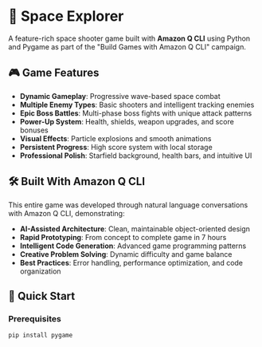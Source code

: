 # 🚀 Space Explorer

A feature-rich space shooter game built with **Amazon Q CLI** using Python and Pygame as part of the "Build Games with Amazon Q CLI" campaign.



## 🎮 Game Features

- **Dynamic Gameplay**: Progressive wave-based space combat
- **Multiple Enemy Types**: Basic shooters and intelligent tracking enemies  
- **Epic Boss Battles**: Multi-phase boss fights with unique attack patterns
- **Power-Up System**: Health, shields, weapon upgrades, and score bonuses
- **Visual Effects**: Particle explosions and smooth animations
- **Persistent Progress**: High score system with local storage
- **Professional Polish**: Starfield background, health bars, and intuitive UI

## 🛠 Built With Amazon Q CLI

This entire game was developed through natural language conversations with Amazon Q CLI, demonstrating:

- **AI-Assisted Architecture**: Clean, maintainable object-oriented design
- **Rapid Prototyping**: From concept to complete game in 7 hours
- **Intelligent Code Generation**: Advanced game programming patterns
- **Creative Problem Solving**: Dynamic difficulty and game balance
- **Best Practices**: Error handling, performance optimization, and code organization

## 🚀 Quick Start

### Prerequisites
```bash
pip install pygame
